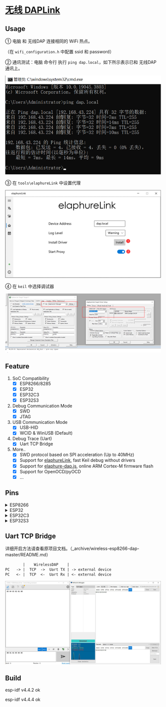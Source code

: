# [无线 DAPLink](https://kkgithub.com/windowsair/wireless-esp8266-dap)

## Usage

① 电脑 和 无线DAP 连接相同的 WiFi 热点。

（在 `wifi_configuration.h` 中配置 ssid 和 password）

② 通讯测试：电脑 命令行 执行 `ping dap.local`，如下所示表示已和 无线DAP 通讯上。

![ping_dap](.assest/README/ping_dap.png)

③ 在 `tools\elaphureLink` 中设置代理 

![elaphure_link](.assest/README/elaphure_link.png)

④ 在 `keil` 中选择调试器

![keil_select_debugger](.assest/README/keil_select_debugger.png)

## Feature

1. SoC Compatibility
   - [x] ESP8266/8285
   - [x] ESP32
   - [x] ESP32C3
   - [x] ESP32S3

2. Debug Communication Mode
   - [x] SWD
   - [x] JTAG

3. USB Communication Mode
   - [x] USB-HID
   - [x] WCID & WinUSB (Default)

4. Debug Trace (Uart)
   - [x] Uart TCP Bridge

5. More..
   - [x] SWD protocol based on SPI acceleration (Up to 40MHz)
   - [x] Support for [elaphureLink](https://github.com/windowsair/elaphureLink), fast Keil debug without drivers
   - [x] Support for [elaphure-dap.js](https://github.com/windowsair/elaphure-dap.js), online ARM Cortex-M firmware flash
   - [x] Support for OpenOCD/pyOCD
   - [x] ...

## Pins


<details>
<summary>ESP8266</summary>


| SWD   |        |
| ----- | ------ |
| SWCLK | GPIO14 |
| SWDIO | GPIO13 |
| TVCC  | 3V3    |
| GND   | GND    |


--------------


| JTAG               |         |
| ------------------ | ------- |
| TCK                | GPIO14  |
| TMS                | GPIO13  |
| TDI                | GPIO4   |
| TDO                | GPIO16  |
| nTRST \(optional\) | GPIO0\* |
| nRESET             | GPIO5   |
| TVCC               | 3V3     |
| GND                | GND     |

--------------

| Other             |               |
| ----------------- | ------------- |
| LED\_WIFI\_STATUS | GPIO15        |
| Tx                | GPIO2         |
| Rx                | GPIO3 (U0RXD) |

> Rx and Tx is used for uart bridge, not enabled by default.

</details>


<details>
<summary>ESP32</summary>


| SWD   |        |
| ----- | ------ |
| SWCLK | GPIO14 |
| SWDIO | GPIO13 |
| TVCC  | 3V3    |
| GND   | GND    |


--------------


| JTAG               |        |
| ------------------ | ------ |
| TCK                | GPIO14 |
| TMS                | GPIO13 |
| TDI                | GPIO18 |
| TDO                | GPIO19 |
| nTRST \(optional\) | GPIO25 |
| nRESET             | GPIO26 |
| TVCC               | 3V3    |
| GND                | GND    |

--------------

| Other             |        |
| ----------------- | ------ |
| LED\_WIFI\_STATUS | GPIO27 |
| Tx                | GPIO23 |
| Rx                | GPIO22 |


> Rx and Tx is used for uart bridge, not enabled by default.


</details>


<details>
<summary>ESP32C3</summary>


| SWD   |       |
| ----- | ----- |
| SWCLK | GPIO6 |
| SWDIO | GPIO7 |
| TVCC  | 3V3   |
| GND   | GND   |


--------------


| JTAG               |       |
| ------------------ | ----- |
| TCK                | GPIO6 |
| TMS                | GPIO7 |
| TDI                | GPIO9 |
| TDO                | GPIO8 |
| nTRST \(optional\) | GPIO4 |
| nRESET             | GPIO5 |
| TVCC               | 3V3   |
| GND                | GND   |

--------------

| Other             |        |
| ----------------- | ------ |
| LED\_WIFI\_STATUS | GPIO10 |
| Tx                | GPIO19 |
| Rx                | GPIO18 |


> Rx and Tx is used for uart bridge, not enabled by default.


</details>


<details>
<summary>ESP32S3</summary>


| SWD   |        |
| ----- | ------ |
| SWCLK | GPIO12 |
| SWDIO | GPIO11 |
| TVCC  | 3V3    |
| GND   | GND    |


--------------


| JTAG               |        |
| ------------------ | ------ |
| TCK                | GPIO12 |
| TMS                | GPIO11 |
| TDI                | GPIO10 |
| TDO                | GPIO9  |
| nTRST \(optional\) | GPIO14 |
| nRESET             | GPIO13 |
| TVCC               | 3V3    |
| GND                | GND    |

</details>

## Uart TCP Bridge

详细开启方法请查看原项目文档。（_archive/wireless-esp8266-dap-master/README.md）

```
		|	 WirelessDAP    |
PC   -> |  TCP  ->  Uart TX | -> external device
PC   <- |  TCP  <-  Uart Rx | <- external device
```

![uart_tcp_bridge](.assest/README/uart_tcp_bridge.jpg)

## Build

esp-idf v4.4.2 ok

esp-idf v4.4.4 ok

